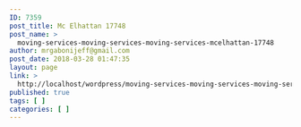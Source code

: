 ```yaml
---
ID: 7359
post_title: Mc Elhattan 17748
post_name: >
  moving-services-moving-services-moving-services-mcelhattan-17748
author: mrgabonijeff@gmail.com
post_date: 2018-03-28 01:47:35
layout: page
link: >
  http://localhost/wordpress/moving-services-moving-services-moving-services-mcelhattan-17748/
published: true
tags: [ ]
categories: [ ]
---
```

